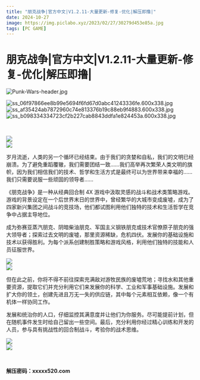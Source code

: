```yaml
---
title: "朋克战争|官方中文|V1.2.11-大量更新-修复-优化|解压即撸|"
date: 2024-10-27
image: https://img.piclabo.xyz/2023/02/27/30279d453e85a.jpg
tags: [PC GAME]
---
```


# 朋克战争|官方中文|V1.2.11-大量更新-修复-优化|解压即撸|

<p><img alt="Punk-Wars-header.jpg" src="https://img.piclabo.xyz/2023/02/27/30279d453e85a.jpg" title="Punk-Wars-header.jpg"/></p>
<p><img alt="ss_06f97866ee8b99e5694f6fd67d0abc41243336fe.600x338.jpg" src="https://img.piclabo.xyz/2021/11/13/5b352d54419fa.jpg" title="ss_06f97866ee8b99e5694f6fd67d0abc41243336fe.600x338.jpg"/><br/>
<img alt="ss_af35424ab7872960c74e813376b19c88eb9f4883.600x338.jpg" src="https://img.piclabo.xyz/2021/11/13/2b224ff002d78.jpg" title="ss_af35424ab7872960c74e813376b19c88eb9f4883.600x338.jpg"/><br/>
<img alt="ss_b098334334723cf2b227cab8843ddfa1e824453a.600x338.jpg" src="https://img.piclabo.xyz/2021/11/13/bc3cf71378822.jpg" title="ss_b098334334723cf2b227cab8843ddfa1e824453a.600x338.jpg"/></p>
<p> </p>
<p><img src="https://shared.cdn.queniuqe.com/store_item_assets/steam/apps/1541790/extras/chinskitxt_1.png?t=1636650202"/><br/>
<img src="https://shared.cdn.queniuqe.com/store_item_assets/steam/apps/1541790/extras/!PW_GIF_3_20.gif?t=1636650202"/></p>
<p>岁月流逝，人类的另一个循环已经结束。由于我们的贪婪和自私，我们的文明已经崩溃。为了避免重蹈覆辙，我们需要团结一致……我们高举再次繁荣人类文明的旗帜，因为我们相信我们的技术、哲学和生活方式是最终可以为世界带来幸福的……我们只需要说服一些顽固的领导者……</p>
<p>《朋克战争》是一种从经典回合制 4X 游戏中汲取灵感的战斗和战术类策略游戏。游戏的背景设定在一个后世界末日的世界中，曾经繁华的大城市变成废墟，成为了四家新兴集团之间战斗的竞技场，他们都试图利用他们独特的技术和生活哲学在竞争中占据主导地位。</p>
<p>成为弥赛亚蒸汽朋克、阴暗柴油朋克、军国主义钢铁朋克或技术官僚原子朋克的强大领导者；探索过去文明的废墟，那里资源稀缺，危机四伏。发展你的基础设施和技术以获得胜利。为每个派系创建制胜策略和游戏风格，利用他们独特的技能和人员征服世界。</p>
<p><img src="https://shared.cdn.queniuqe.com/store_item_assets/steam/apps/1541790/extras/chinskitxt_2.png?t=1636650202"/><br/>
<img class="aligncenter" src="https://shared.cdn.queniuqe.com/store_item_assets/steam/apps/1541790/extras/!PW_GIF2.gif?t=1636650202"/></p>
<p>但在此之前，你将不得不前往探索充满敌对游牧民族的废墟荒地；寻找水和其他重要资源，提取它们并充分利用它们来发展你的科学、工业和军事基础设施。发展和扩大你的领土，创建先进且万无一失的供应链，其中每个元素相互依赖，像一个有机体一样协同工作。</p>
<p>发展和统治你的人口，仔细监控其满意度并让他们为你服务。尽可能提前计划，但在随机事件发生时给自己留出一些空间。最后，充分利用你经过精心训练和开发的人员，参与具有挑战性的回合制战斗，考验你的战术思维。</p>
<p><img class="aligncenter" src="https://shared.cdn.queniuqe.com/store_item_assets/steam/apps/1541790/extras/chinskitxt_3.png?t=1636650202"/><br/>
<img class="aligncenter" src="https://shared.cdn.queniuqe.com/store_item_assets/steam/apps/1541790/extras/ezgif-1-7da352dc97eb.gif?t=1636650202"/></p>
<p> </p>
<p><strong>解压密码：xxxxx520.com</strong></p>
<p><strong></strong></p>
<p><strong></strong></p>
